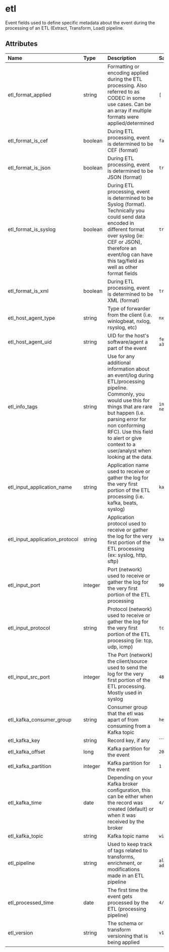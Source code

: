 # etl

Event fields used to define specific metadata about the event during the processing of an ETL (Extract, Transform, Load) pipeline.

## Attributes

| Name | Type | Description | Sample Value |
|:---|:---|:---|:---|
 | etl_format_applied | string | Formatting or encoding applied during the ETL processing. Also referred to as CODEC in some use cases. Can be an array if multiple formats were applied/determined | ```[ "sylog", "json" ]``` |
 | etl_format_is_cef | boolean | During ETL processing, event is determined to be CEF (format) | ```false``` |
 | etl_format_is_json | boolean | During ETL processing, event is determined to be JSON (format) | ```true``` |
 | etl_format_is_syslog | boolean | During ETL processing, event is determined to be Syslog (format). Technically you could send data encoded in different format over syslog (ie: CEF or JSON), therefore an event/log can have this tag/field as well as other format fields | ```true``` |
 | etl_format_is_xml | boolean | During ETL processing, event is determined to be XML (format) | ```true``` |
 | etl_host_agent_type | string | Type of forwarder from the client (i.e. winlogbeat, nxlog, rsyslog, etc) | ```nxlog``` |
 | etl_host_agent_uid | string | UID for the host's software/agent a part of the event | ```fe4fb818-088f-4529-a343-b94baf057a53``` |
 | etl_info_tags | string | Use for any additional information about an event/log during ETL/processing pipeline. Commonly, you would use this for things that are rare but happen (i.e. parsing error for non conforming RFC). Use this field to alert or give context to a user/analyst when looking at the data. | ```inferred network_protocol as udp``` |
 | etl_input_application_name | string | Application name used to receive or gather the log for the very first portion of the ETL processing (i.e. kafka, beats, syslog) | ```kafka``` |
 | etl_input_application_protocol | string | Application protocol used to receive or gather the log for the very first portion of the ETL processing (ex: syslog, http, sftp) | ```kafka``` |
 | etl_input_port | integer | Port (network) used to receive or gather the log for the very first portion of the ETL processing | ```9092``` |
 | etl_input_protocol | string | Protocol (network) used to receive or gather the log for the very first portion of the ETL processing (ie: tcp, udp, icmp) | ```tcp``` |
 | etl_input_src_port | integer | The Port (network) the client/source used to send the log for the very first portion of the ETL processing. Mostly used in syslog | ```48231``` |
 | etl_kafka_consumer_group | string | Consumer group that the etl was apart of from consuming from a Kafka topic | ```helk_logstash``` |
 | etl_kafka_key | string | Record key, if any | `````` |
 | etl_kafka_offset | long | Kafka partition for the event | ```204802842``` |
 | etl_kafka_partition | integer | Kafka partition for the event | ```1``` |
 | etl_kafka_time | date | Depending on your Kafka broker configuration, this can be either when the record was created (default) or when it was received by the broker | ```4/11/2018 5:49:25``` |
 | etl_kafka_topic | string | Kafka topic name | ```winevent``` |
 | etl_pipeline | string | Used to keep track of tags related to transforms, enrichment, or modifications made in an ETL pipeline | ```all-add_processed_timestamp``` |
 | etl_processed_time | date | The first time the event gets processed by the ETL (processing pipeline) | ```4/11/2018 5:49:25``` |
 | etl_version | string | The schema or transform versioning that is being applied | ```v1.0.1``` |
